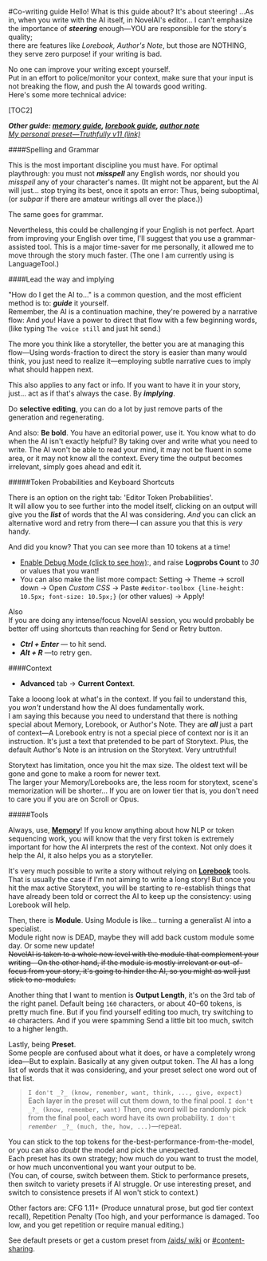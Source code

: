 #Co-writing guide
Hello! What is this guide about? It's about steering! ...As in, when you write with the AI itself, in NovelAI's editor... I can't emphasize the importance of ***steering*** enough—YOU are responsible for the story's quality;  
there are features like *Lorebook, Author's Note*, but those are NOTHING, they serve zero purpose! if your writing is bad.

No one can improve your writing except yourself.  
Put in an effort to police/monitor your context, make sure that your input is not breaking the flow,  and push the AI towards good writing.  
Here's some more technical advice:

[TOC2]

***Other guide: [memory guide](https://rentry.org/memory-guide), [lorebook guide](https://rentry.org/lorebook-guide), [author note](https://rentry.org/an-guide)***  
*[My personal preset—Truthfully v11 (link)](https://aids.miraheze.org/wiki/Presets#Truthfully)*

####Spelling and Grammar

This is the most important discipline you must have. For optimal playthrough: you must not ***misspell*** any English words, nor should you *misspell* any of your character's names. (It might not be apparent, but the AI will just... stop trying its best, once it spots an error: Thus, being suboptimal, (or *subpar* if there are amateur writings all over the place.))

The same goes for grammar.

Nevertheless, this could be challenging if your English is not perfect. 
Apart from improving your English over time, I'll suggest that you use a grammar-assisted tool. This is a major time-saver for me personally, it allowed me to move through the story much faster. (The one I am currently using is LanguageTool.)

####Lead the way and implying

"How do I get the AI to…" is a common question, and the most efficient method is to: ***guide*** it yourself.  
Remember, the AI is a continuation machine, they're powered by a narrative flow: And *you*! Have a power to direct that flow with a few beginning words, (like typing `The voice still` and just hit send.) 

The more you think like a storyteller, the better you are at managing this flow—Using words-fraction to direct the story is easier than many would think, you just need to realize it—employing subtle narrative cues to imply what should happen next.

This also applies to any fact or info. If you want to have it in your story, just... act as if that's always the case. By ***implying***.

Do **selective editing**, you can do a lot by just remove parts of the generation and regenerating.

And also: **Be bold**. You have an editorial power, use it. You know what to do when the AI isn't exactly helpful? By taking over and write what you need to write. The AI won't be able to read your mind, it may not be fluent in some area, or it may not know all the context. Every time the output becomes irrelevant, simply goes ahead and edit it.

#####Token Probabilities and Keyboard Shortcuts

There is an option on the right tab: 'Editor Token Probabilities'.   
It will allow you to see further into the model itself, clicking on an output will give you the ***list*** of words that the AI was considering. *And* you can click an alternative word and retry from there—I can assure you that this is *very* handy.

And did you know? That you can see more than 10 tokens at a time!

- [Enable Debug Mode (click to see how)](https://docs.novelai.net/text/UserSettings/debug.html):, and raise **Logprobs Count** to *30* or values that you want!
- You can also make the list more compact:
Setting -\> Theme -\> scroll down -\> Open *Custom CSS*  -\> Paste `#editor-toolbox {line-height: 10.5px; font-size: 10.5px;}` (or other values) -\> Apply!

Also  
If you are doing any intense/focus NovelAI session, you would probably be better off using shortcuts than reaching for Send or Retry button. 

- ***Ctrl + Enter*** — to hit send.
- ***Alt + R*** —to retry gen.

####Context

- **Advanced** tab \-> **Current Context**.

Take a looong look at what's in the context. If you fail to understand this, you *won't* understand how the AI does fundamentally work.  
I am saying this because you need to understand that there is nothing special about Memory, Lorebook, or Author's Note. They are ***all*** just a part of context—A Lorebook entry is not a special piece of context nor is it an instruction. It's just a text that pretended to be part of Storytext. Plus, the default Author's Note is an intrusion on the Storytext. Very untruthful!

Storytext has limitation, once you hit the max size. The oldest text will be gone and gone to make a room for newer text.  
The larger your Memory/Lorebooks are, the less room for storytext, scene's memorization will be shorter... If you are on lower tier that is, you don't need to care you if you are on Scroll or Opus.  

#####Tools

Always, use,  **[Memory](https://rentry.org/memory-guide)**! If you know anything about how NLP or token sequencing work, you will know that the very first token is extremely important for how the AI interprets the rest of the context. Not only does it help the AI, it also helps you as a storyteller.

It's very much possible to write a story without relying on **[Lorebook](https://rentry.org/lorebook-guide)** tools. That is usually the case if I'm not aiming to write a long story! But once you hit the max active Storytext, you will be starting to re-establish things that have already been told or correct the AI to keep up the consistency: using Lorebook will help.

Then, there is **Module**. Using Module is like... turning a generalist AI into a specialist.  
Module right now is DEAD, maybe they will add back custom module some day. Or some new update!  
~~NovelAI is taken to a whole new level with the module that complement your writing—On the other hand, if the module is mostly irrelevant or out-of-focus from your story, it's going to hinder the AI, so you might as well just stick to no-modules.~~

Another thing that I want to mention is **Output Length**, it's on the 3rd tab of the right panel. Default being `160` characters, or about 40–60 tokens, is pretty much fine. But if you find yourself editing too much, try switching to `40` characters. And if you were spamming Send a little bit too much, switch to a higher length.
‎

Lastly, being **Preset**.  
Some people are confused about what it does, or have a completely wrong idea—But to explain. Basically at any given output token. The AI has a long list of words that it was considering, and your preset select one word out of that list.

> `I don't _?_ (know, remember, want, think, ..., give, expect)`
> Each layer in the preset will cut them down, to the final pool.
> `I don't _?_ (know, remember, want)`
> Then, one word will be randomly pick from the final pool, each word have its own probability.
> `I don't` *`remember`* ` _?_ (much, the, how, ...)`—repeat.

You can stick to the top tokens for the-best-performance-from-the-model, or  you can also *doubt* the model and pick the unexpected.  
Each preset has its own strategy; how much do you want to trust the model, or how much unconventional you want your output to be.  
(You can, of course, switch between them. Stick to performance presets, then switch to variety presets if AI struggle. Or use interesting preset, and switch to consistence presets if AI won't stick to context.)

Other factors are: CFG 1.11+ (Produce unnatural prose, but god tier context recall), Repetition Penalty (Too high, and your performance is damaged. Too low, and you get repetition or require manual editing.)

See default presets or get a custom preset from [/aids/ wiki](https://aids.miraheze.org/wiki/Presets) or [#content-sharing](https://discord.gg/novelai).

[comment]: <> (SUPPORT-RENTRY-PATREON)